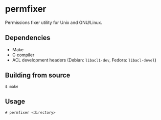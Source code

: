 # permfixer

Permissions fixer utility for Unix and GNU/Linux.

## Dependencies

 - Make
 - C compiler
 - ACL development headers (Debian: `libacl1-dev`, Fedora: `libacl-devel`)

## Building from source

```
$ make
```

## Usage

```
# permfixer <directory>
```
